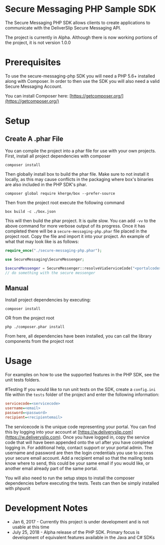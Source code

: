 # Secure Messaging PHP Sample SDK
The Secure Messaging PHP SDK allows clients to create applications to communicate with the DeliverSlip Secure Messaging
API.

The project is currently in Alpha. Although there is now working portions of the project, it is not version 1.0.0

# Prerequisites
To use the secure-messaging-php SDK you will need a PHP 5.6+ installed along with Composer. In order to then use the SDK
you will also need a valid Secure Messaging Account.

You can install Composer here: [https://getcomposer.org/](https://getcomposer.org/)

# Setup

## Create A .phar File
You can compile the project into a phar file for use with your own projects.
First, install all project dependencies with composer
```$xslt
composer install
```
Then globally install box to build the phar file. Make sure to not install it locally, as this may cause
conflicts in the packaging where box's binaries are also included in the PHP SDK's phar.
```$xslt
composer global require kherge/box --prefer-source
```
Then from the project root execute the following command
```$xslt
box build -c ./box.json
```
This will then build the phar project. It is quite slow. You can add `-vv` to the above command for more verbose
output of its progress. Once it has completed there will be a `secure-messaging-php.phar` file placed in the project
root. Copy the file and import it into your project. An example of what that may look like is as follows:
```php
require_once("./secure-messaging-php.phar");

use SecureMessaging\SecureMessenger;

$secureMessenger = SecureMessenger::resolveViaServiceCode("<portalcode>");
// do something with the secure messenger
```


## Manual
Install project dependencies by executing:
```$xslt
composer install
```
OR from the project root
```$xslt
php ./composer.phar install
```
From here, all dependencies have been installed, you can call the library components from the project root

# Usage
For examples on how to use the supported features in the PHP SDK, see the unit tests folders.

#Testing
If you would like to run unit tests on the SDK, create a `config.ini` file within the `tests` folder of the project
and enter the following information:
```ini
servicecode=<servicecode>
username=<email>
password=<password>
recipient=<recipientemail>
```
The servicecode is the unique code representing your portal. You can find this by logging into your account at
[https://w.deliveryslip.com](https://w.deliveryslip.com). Once you have logged in, copy the service code that will
have been appended onto the url after you have completed logging in. For additional help, contact support or your
portal admin.
The username and password are then the login credentials you use to access your secure email account. Add a recipient
email so that the mailing tests know where to send, this could be your same email if you would like, or another
email already part of the same portal.

You will also need to run the setup steps to install the composer dependencies before executing the tests. Tests
can then be simply installed with phpunit



# Development Notes
* Jan 6, 2017  - Currently this project is under development and is not usable at this time
* July 25, 2018 - Alpha release of the PHP SDK. Primary focus is development of equivalent features available
in the Java and C# SDKs